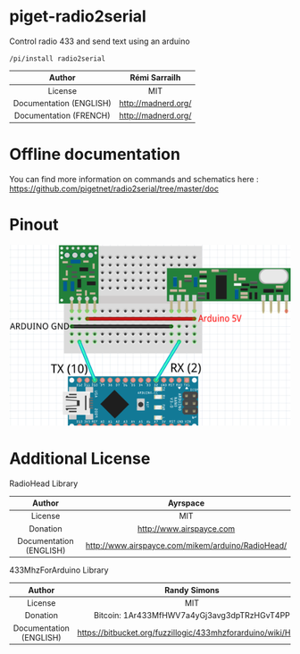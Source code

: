 # piget-radio2serial
Control radio 433 and send text using an arduino

````
/pi/install radio2serial
````


|Author                 |Rémi Sarrailh                       |
|:---------------------:|:----------------------------------:|
|License                | MIT                                |
|Documentation (ENGLISH)| http://madnerd.org/                |
|Documentation (FRENCH) | http://madnerd.org/                |

# Offline documentation
You can find more information on commands and schematics here :
https://github.com/pigetnet/radio2serial/tree/master/doc

# Pinout
![Pinout](https://raw.githubusercontent.com/pigetnet/radio2serial/master/doc/schema_radio2serial.png)

# Additional License

RadioHead Library

|Author                 | Ayrspace                                         |
|:---------------------:|:------------------------------------------------:|
|License                | MIT                                              |
|Donation               | http://www.airspayce.com                         |
|Documentation (ENGLISH)| http://www.airspayce.com/mikem/arduino/RadioHead/|


433MhzForArduino Library

|Author                 | Randy Simons                                                |
|:---------------------:|:-----------------------------------------------------------:|
|License                | MIT                                                         |
|Donation               | Bitcoin: 1Ar433MfHWV7a4yGj3avg3dpTRzHGvT4PP                 |
|Documentation (ENGLISH)| https://bitbucket.org/fuzzillogic/433mhzforarduino/wiki/Home|

